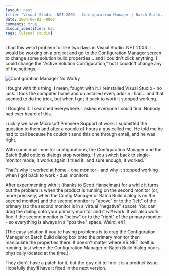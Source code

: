 ```yaml
---
layout: post
title: "Visual Studio .NET 2003 - Configuration Manager / Batch Build... Read Only?"
date: 2004-08-03 -0800
comments: true
disqus_identifier: 635
tags: [Visual Studio]
---
```

I had this weird problem for like two days in Visual Studio .NET 2003. I
would be working on a project and go to the Configuration Manager screen
to change some solution build properties... and I couldn't click
anything. I could change the "Active Solution Configuration," but I
couldn't change any of the settings.
 
 ![Configuration Manager No
Worky](https://hyqi8g.blu.livefilestore.com/y2p1h0xZw_kpz4aPQEylCuesZRc4v1fo-_ljRtPF6C9neNOhGxPwiHDTQvAqC0RkMWTb9VjdLvQq4yX9zRx_PFEuMGtIKGiWKygdmoXc_QdqMU/20040803configmgr.gif?psid=1)
 
 I fought with this thing. I mean, fought with it. I reinstalled Visual
Studio - no luck. I took the computer home and uninstalled every add-in
I had... and that seemed to do the trick, but when I got it back to work
it stopped working.
 
 I Googled it. I searched everywhere. I asked everyone I could find.
Nobody had ever heard of this.
 
 Luckily we have Microsoft Premiere Support at work. I submitted the
question to them and after a couple of hours a guy called me. He told me
he had to call because he couldn't send this one through email, and he
was right.
 
 With some dual-monitor configurations, the Configuration Manager and
the Batch Build options dialogs stop working. If you switch back to
single-monitor mode, it works again. I tried it, and sure enough, it
worked.
 
 That's why it worked at home - one monitor - and why it stopped working
when I got back to work - dual monitors.
 
 After experimenting with it (thanks to [Scott
Hanselman](http://www.computerzen.com)) for a while it turns out the
problem is when the product is running on the second monitor (or, more
precisely, when the Config Manager or Batch Build dialog is on the
second monitor) and the second monitor is "above" or to the "left" of
the primary (so the second monitor is in a virtual "negative" space).
You can drag the dialog onto your primary monitor and it *will work*. It
will also work fine if the second monitor is "below" or to the "right"
of the primary monitor - so everything is always in a "positive" space.
Weird, eh?
 
 (The easy solution if you're having problems is to drag the
Configuration Manager or Batch Build dialog box onto the primary monitor
then manipulate the properties there. It doesn't matter where VS.NET
itself is running, just where the Configuration Manager or Batch Build
dialog box is physically located at the time.)
 
 They didn't have a patch for it, but the guy did tell me it is a
product issue. Hopefully they'll have it fixed in the next version.
